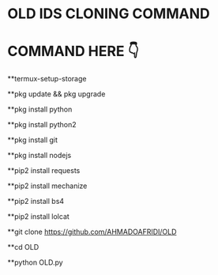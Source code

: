 # OLD IDS CLONING COMMAND
# COMMAND HERE 👇

**termux-setup-storage

**pkg update && pkg upgrade

**pkg install python

**pkg install python2

**pkg install git

**pkg install nodejs

**pip2 install requests

**pip2 install mechanize

**pip2 install bs4

**pip2 install lolcat

**git clone https://github.com/AHMADOAFRIDI/OLD

**cd OLD

**python OLD.py
